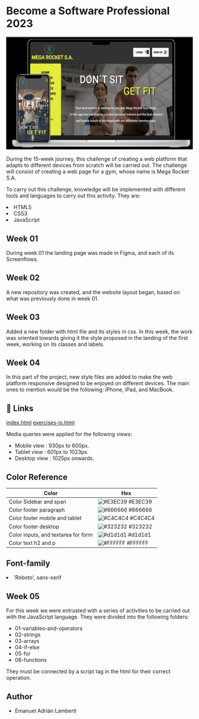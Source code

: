 
# Become a Software Professional 2023

![Image text](https://github.com/Emanuel-Lamberti/BaSP-M2023/blob/master/Assets/image.png)

During the 15-week journey, this challenge of creating a web platform that adapts to different devices from scratch will be carried out.
The challenge will consist of creating a web page for a gym, whose name is Mega Rocket S.A.

To carry out this challenge, knowledge will be implemented with different tools and languages ​​to carry out this activity.
They are:
<li>HTML5</li>
<li>CSS3</li>
<li>JavaScript</li>

## Week 01
During week 01 the landing page was made in Figma, and each of its Screenflows.

## Week 02
A new repository was created, and the website layout began, based on what was previously done in week 01.

## Week 03
Added a new folder with html file and its styles in css. 
In this week, the work was oriented towards giving it the style proposed in the landing of the first week, working on its classes and labels.

## Week 04
In this part of the project, new style files are added to make the web platform responsive designed to be enjoyed on different devices. The main ones to mention would be the following: iPhone, iPad, and MacBook.

## 🔗 Links
[index.html](https://emanuel-lamberti.github.io/BaSP-M2023/Week-04/index.html)
[exercises-js.html](https://emanuel-lamberti.github.io/BaSP-M2023/Week-05/index.html)

Media queries were applied for the following views:
<ul>
    <li>Mobile view : 930px to 600px.</li>
    <li>Tablet view : 601px to 1023px.</li>
    <li>Desktop view : 1025px onwards.</li>
</ul>

## Color Reference

| Color             | Hex                                                                |
| ----------------- | ------------------------------------------------------------------ |
| Color Sidebar and span | ![#E3EC39](https://via.placeholder.com/10/E3EC39?text=+) #E3EC39 |
| Color footer paragraph | ![#666666](https://via.placeholder.com/10/666666?text=+) #666666 |
| Color footer mobile and tablet | ![#C4C4C4](https://via.placeholder.com/10/C4C4C4?text=+) #C4C4C4 |
| Color footer desktop | ![#323232](https://via.placeholder.com/10/323232?text=+) #323232 |
| Color inputs, and textarea for form | ![#d1d1d1](https://via.placeholder.com/10/d1d1d1text=+) #d1d1d1 |
| Color text h2 and p | ![#FFFFFF](https://via.placeholder.com/10/FFFFFF?text=+) #FFFFFF |

## Font-family

<li>'Roboto', sans-serif</li>

## Week 05

For this week we were entrusted with a series of activities to be carried out with the JavaScript language.
They were divided into the following folders:
<ul>
    <li>01-variables-and-operators</li>
    <li>02-strings</li>
    <li>03-arrays</li>
    <li>04-if-else</li>
    <li>05-for</li>
    <li>06-functions</li>
</ul>

They must be connected by a script tag in the html for their correct operation.


## Author
- Emanuel Adrián Lamberti